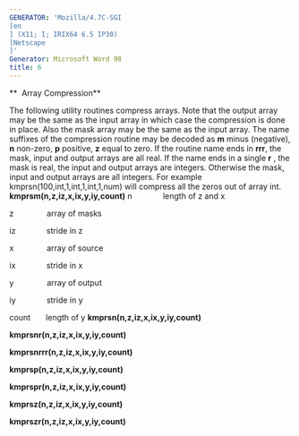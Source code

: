 ```yaml
---
GENERATOR: 'Mozilla/4.7C-SGI 
[en
] (X11; I; IRIX64 6.5 IP30) 
[Netscape
]'
Generator: Microsoft Word 98
title: 6
---
```


**  Array Compression**

 The following utility routines compress arrays. Note that the output
 array may be the same as the input array in which case the compression
 is done in place. Also the mask array may be the same as the input
 array. The name suffixes of the compression routine may be decoded as
 **m** minus (negative), **n** non-zero, **p** positive, **z** equal to
 zero. If the routine name ends in **rrr**, the mask, input and output
 arrays are all real. If the name ends in a single **r** , the mask is
 real, the input and output arrays are integers. Otherwise the mask,
 input and output arrays are all integers. For example
 kmprsn(100,int,1,int,1,int,1,num) will compress all the zeros out of
 array int.
 **kmprsm(n,z,iz,x,ix,y,iy,count)**
 n              length of z and x

 z               array of masks

 iz              stride in z

 x               array of source

 ix              stride in x

 y               array of output

 iy              stride in y

 count       length of y
 **kmprsn(n,z,iz,x,ix,y,iy,count)**

 **kmprsnr(n,z,iz,x,ix,y,iy,count)**

 **kmprsnrrr(n,z,iz,x,ix,y,iy,count)**

 **kmprsp(n,z,iz,x,ix,y,iy,count)**

 **kmprspr(n,z,iz,x,ix,y,iy,count)**

 **kmprsz(n,z,iz,x,ix,y,iy,count)**

 **kmprszr(n,z,iz,x,ix,y,iy,count)**



